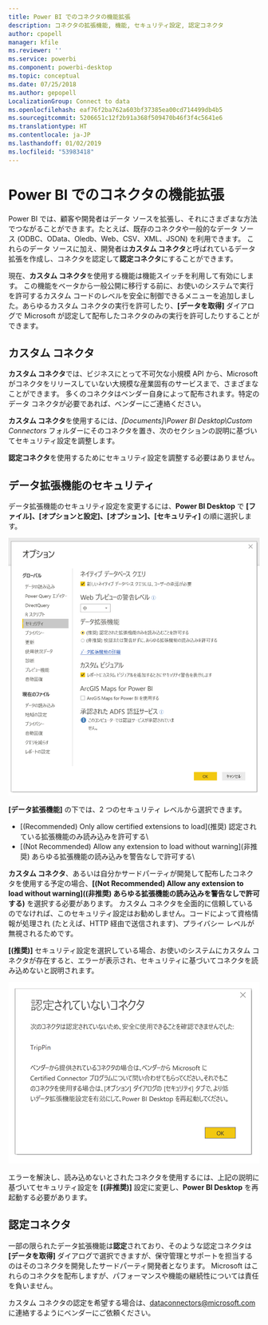 ```yaml
---
title: Power BI でのコネクタの機能拡張
description: コネクタの拡張機能, 機能, セキュリティ設定, 認定コネクタ
author: cpopell
manager: kfile
ms.reviewer: ''
ms.service: powerbi
ms.component: powerbi-desktop
ms.topic: conceptual
ms.date: 07/25/2018
ms.author: gepopell
LocalizationGroup: Connect to data
ms.openlocfilehash: eaf76f2ba762a603bf37385ea00cd714499db4b5
ms.sourcegitcommit: 5206651c12f2b91a368f509470b46f3f4c5641e6
ms.translationtype: HT
ms.contentlocale: ja-JP
ms.lasthandoff: 01/02/2019
ms.locfileid: "53983418"
---
```

# <a name="connector-extensibility-in-power-bi"></a>Power BI でのコネクタの機能拡張

Power BI では、顧客や開発者はデータ ソースを拡張し、それにさまざまな方法でつながることができます。たとえば、既存のコネクタや一般的なデータ ソース (ODBC、OData、Oledb、Web、CSV、XML、JSON) を利用できます。 これらのデータ ソースに加え、開発者は**カスタム コネクタ**と呼ばれているデータ拡張を作成し、コネクタを認定して**認定コネクタ**にすることができます。

現在、**カスタム コネクタ**を使用する機能は機能スイッチを利用して有効にします。 この機能をベータから一般公開に移行する前に、お使いのシステムで実行を許可するカスタム コードのレベルを安全に制御できるメニューを追加しました。あらゆるカスタム コネクタの実行を許可したり、**[データを取得]** ダイアログで Microsoft が認定して配布したコネクタのみの実行を許可したりすることができます。

## <a name="custom-connectors"></a>カスタム コネクタ

**カスタム コネクタ**では、ビジネスにとって不可欠な小規模 API から、Microsoft がコネクタをリリースしていない大規模な産業固有のサービスまで、さまざまなことができます。 多くのコネクタはベンダー自身によって配布されます。特定のデータ コネクタが必要であれば、ベンダーにご連絡ください。

**カスタム コネクタ**を使用するには、*\[Documents]\\Power BI Desktop\\Custom Connectors* フォルダーにそのコネクタを置き、次のセクションの説明に基づいてセキュリティ設定を調整します。

**認定コネクタ**を使用するためにセキュリティ設定を調整する必要はありません。

## <a name="data-extension-security"></a>データ拡張機能のセキュリティ

データ拡張機能のセキュリティ設定を変更するには、**Power BI Desktop** で **[ファイル]、[オプションと設定]、[オプション]、[セキュリティ]** の順に選択します。

![データ拡張機能のセキュリティ オプションを利用し、カスタム コネクタの読み込みを制御する](media/desktop-connector-extensibility/data-extension-security-1.png)

**[データ拡張機能]** の下では、2 つのセキュリティ レベルから選択できます。

* [(Recommended) Only allow certified extensions to load]\(推奨) 認定されている拡張機能のみ読み込みを許可する\
* [(Not Recommended) Allow any extension to load without warning]\(非推奨) あらゆる拡張機能の読み込みを警告なしで許可する\

**カスタム コネクタ**、あるいは自分かサードパーティが開発して配布したコネクタを使用する予定の場合、**[(Not Recommended) Allow any extension to load without warning]\((非推奨) あらゆる拡張機能の読み込みを警告なしで許可する\)** を選択する必要があります。 カスタム コネクタを全面的に信頼しているのでなければ、このセキュリティ設定はお勧めしません。コードによって資格情報が処理され (たとえば、HTTP 経由で送信されます)、プライバシー レベルが無視されるためです。

**[(推奨)]** セキュリティ設定を選択している場合、お使いのシステムにカスタム コネクタが存在すると、エラーが表示され、セキュリティに基づいてコネクタを読み込めないと説明されます。

![セキュリティ設定に基づいてカスタム コネクタ (この例では TripPin) を読み込めないことを説明するダイアログ](media/desktop-connector-extensibility/data-extension-security-2.png)

エラーを解決し、読み込めないとされたコネクタを使用するには、上記の説明に基づいてセキュリティ設定を **[(非推奨)]** 設定に変更し、**Power BI Desktop** を再起動する必要があります。

## <a name="certified-connectors"></a>認定コネクタ

一部の限られたデータ拡張機能は**認定**されており、そのような認定コネクタは **[データを取得]** ダイアログで選択できますが、保守管理とサポートを担当するのはそのコネクタを開発したサードパーティ開発者となります。 Microsoft はこれらのコネクタを配布しますが、パフォーマンスや機能の継続性については責任を負いません。

カスタム コネクタの認定を希望する場合は、dataconnectors@microsoft.com に連絡するようにベンダーにご依頼ください。
